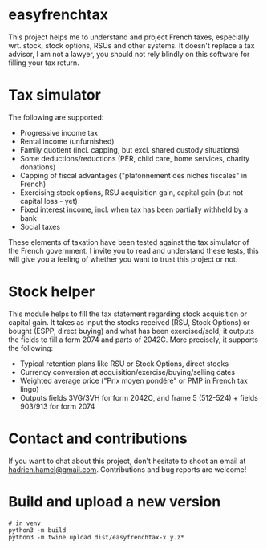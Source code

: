 # easyfrenchtax
This project helps me to understand and project French taxes, especially wrt. stock, stock options, RSUs and other systems. It doesn't replace a tax advisor, I am not a lawyer, you should not rely blindly on this software for filling your tax return.

# Tax simulator
The following are supported:
- Progressive income tax
- Rental income (unfurnished)
- Family quotient (incl. capping, but excl. shared custody situations)
- Some deductions/reductions (PER, child care, home services, charity donations)
- Capping of fiscal advantages ("plafonnement des niches fiscales" in French)
- Exercising stock options, RSU acquisition gain, capital gain (but not capital loss - yet)
- Fixed interest income, incl. when tax has been partially withheld by a bank
- Social taxes

These elements of taxation have been tested against the tax simulator of the French government. I invite you to read and understand these tests, this will give you a feeling of whether you want to trust this project or not.

# Stock helper

This module helps to fill the tax statement regarding stock acquisition or capital gain. It takes as input the stocks received (RSU, Stock Options) or bought (ESPP, direct buying) and what has been exercised/sold; it outputs the fields to fill a form 2074 and parts of 2042C. More precisely, it supports the following:
- Typical retention plans like RSU or Stock Options, direct stocks
- Currency conversion at acquisition/exercise/buying/selling dates
- Weighted average price ("Prix moyen pondéré" or PMP in French tax lingo)
- Outputs fields 3VG/3VH for form 2042C, and frame 5 (512-524) + fields 903/913 for form 2074

# Contact and contributions
If you want to chat about this project, don't hesitate to shoot an email at hadrien.hamel@gmail.com. Contributions and bug reports are welcome!

# Build and upload a new version
```commandline
# in venv
python3 -m build
python3 -m twine upload dist/easyfrenchtax-x.y.z* 
```